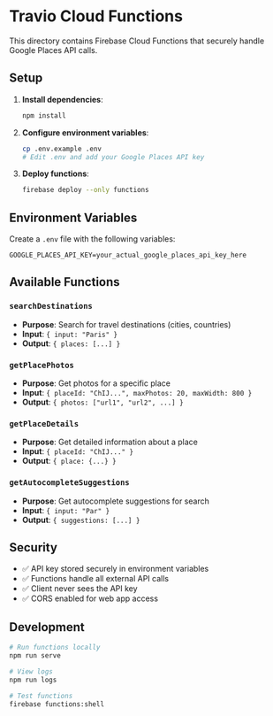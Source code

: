 # Travio Cloud Functions

This directory contains Firebase Cloud Functions that securely handle Google Places API calls.

## Setup

1. **Install dependencies**:
   ```bash
   npm install
   ```

2. **Configure environment variables**:
   ```bash
   cp .env.example .env
   # Edit .env and add your Google Places API key
   ```

3. **Deploy functions**:
   ```bash
   firebase deploy --only functions
   ```

## Environment Variables

Create a `.env` file with the following variables:

```
GOOGLE_PLACES_API_KEY=your_actual_google_places_api_key_here
```

## Available Functions

### `searchDestinations`
- **Purpose**: Search for travel destinations (cities, countries)
- **Input**: `{ input: "Paris" }`
- **Output**: `{ places: [...] }`

### `getPlacePhotos`
- **Purpose**: Get photos for a specific place
- **Input**: `{ placeId: "ChIJ...", maxPhotos: 20, maxWidth: 800 }`
- **Output**: `{ photos: ["url1", "url2", ...] }`

### `getPlaceDetails`
- **Purpose**: Get detailed information about a place
- **Input**: `{ placeId: "ChIJ..." }`
- **Output**: `{ place: {...} }`

### `getAutocompleteSuggestions`
- **Purpose**: Get autocomplete suggestions for search
- **Input**: `{ input: "Par" }`
- **Output**: `{ suggestions: [...] }`

## Security

- ✅ API key stored securely in environment variables
- ✅ Functions handle all external API calls
- ✅ Client never sees the API key
- ✅ CORS enabled for web app access

## Development

```bash
# Run functions locally
npm run serve

# View logs
npm run logs

# Test functions
firebase functions:shell
```
